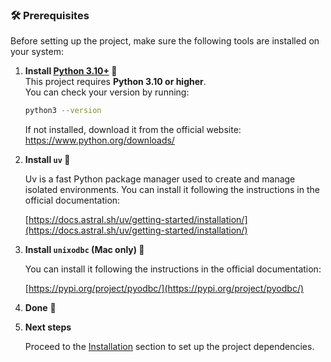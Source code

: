 ### 🛠 Prerequisites

Before setting up the project, make sure the following tools are installed on your system:

1. **Install [Python 3.10+](https://www.python.org/downloads/) 🐍**  
   This project requires **Python 3.10 or higher**.  
   You can check your version by running:
   ```bash
   python3 --version
   ```
   
   If not installed, download it from the official website: https://www.python.org/downloads/

2. **Install `uv` 🚀**

    Uv is a fast Python package manager used to create and manage isolated environments. You can install it following the instructions in the official documentation:
   
    [https://docs.astral.sh/uv/getting-started/installation/](https://docs.astral.sh/uv/getting-started/installation/)

4. **Install `unixodbc` (Mac only) 🍏**
   
    You can install it following the instructions in the official documentation:
   
    [https://pypi.org/project/pyodbc/](https://pypi.org/project/pyodbc/)

6. **Done** 🎉

7. **Next steps**
   
   Proceed to the [Installation](/getting-started/installation) section to set up the project dependencies.
